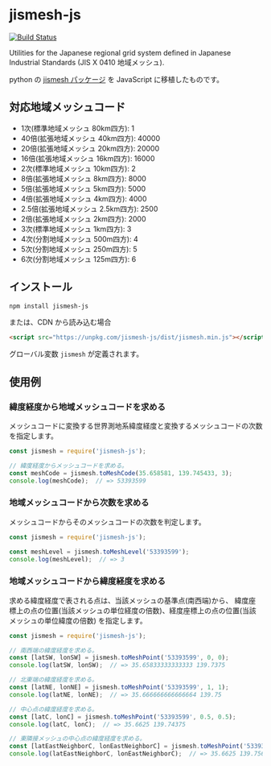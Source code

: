 jismesh-js
==========

[![Build Status](https://travis-ci.com/yoshizow/jismesh-js.svg?branch=master)](https://travis-ci.com/yoshizow/jismesh-js)

Utilities for the Japanese regional grid system defined in Japanese Industrial Standards (JIS X 0410 地域メッシュ).

python の [jismesh パッケージ](https://pypi.org/project/jismesh/) を JavaScript に移植したものです。

対応地域メッシュコード
----------------------

- 1次(標準地域メッシュ 80km四方): 1
- 40倍(拡張地域メッシュ 40km四方): 40000
- 20倍(拡張地域メッシュ 20km四方): 20000
- 16倍(拡張地域メッシュ 16km四方): 16000
- 2次(標準地域メッシュ 10km四方): 2
- 8倍(拡張地域メッシュ 8km四方): 8000
- 5倍(拡張地域メッシュ 5km四方): 5000
- 4倍(拡張地域メッシュ 4km四方): 4000
- 2.5倍(拡張地域メッシュ 2.5km四方): 2500
- 2倍(拡張地域メッシュ 2km四方): 2000
- 3次(標準地域メッシュ 1km四方): 3
- 4次(分割地域メッシュ 500m四方): 4
- 5次(分割地域メッシュ 250m四方): 5
- 6次(分割地域メッシュ 125m四方): 6

インストール
------------

```bash
npm install jismesh-js
```

または、CDN から読み込む場合

```html
<script src="https://unpkg.com/jismesh-js/dist/jismesh.min.js"></script>
```

グローバル変数 `jismesh` が定義されます。

使用例
------

### 緯度経度から地域メッシュコードを求める

メッシュコードに変換する世界測地系緯度経度と変換するメッシュコードの次数を指定します。

```javascript
const jismesh = require('jismesh-js');

// 緯度経度からメッシュコードを求める。
const meshCode = jismesh.toMeshCode(35.658581, 139.745433, 3);
console.log(meshCode);  // => 53393599
```

### 地域メッシュコードから次数を求める

メッシュコードからそのメッシュコードの次数を判定します。

```javascript
const jismesh = require('jismesh-js');

const meshLevel = jismesh.toMeshLevel('53393599');
console.log(meshLevel);  // => 3
```

### 地域メッシュコードから緯度経度を求める

求める緯度経度で表される点は、当該メッシュの基準点(南西端)から、
緯度座標上の点の位置(当該メッシュの単位経度の倍数)、経度座標上の点の位置(当該メッシュの単位緯度の倍数)
を指定します。

```javascript
const jismesh = require('jismesh-js');

// 南西端の緯度経度を求める。
const [latSW, lonSW] = jismesh.toMeshPoint('53393599', 0, 0);
console.log(latSW, lonSW);  // => 35.65833333333333 139.7375

// 北東端の緯度経度を求める。
const [latNE, lonNE] = jismesh.toMeshPoint('53393599', 1, 1);
console.log(latNE, lonNE);  // => 35.666666666666664 139.75

// 中心点の緯度経度を求める。
const [latC, lonC] = jismesh.toMeshPoint('53393599', 0.5, 0.5);
console.log(latC, lonC);  // => 35.6625 139.74375

// 東隣接メッシュの中心点の緯度経度を求める。
const [latEastNeighborC, lonEastNeighborC] = jismesh.toMeshPoint('53393599', 0.5, 1.5);
console.log(latEastNeighborC, lonEastNeighborC);  // => 35.6625 139.75625000000002
```
